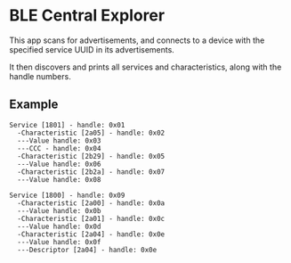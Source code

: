 BLE Central Explorer
===================

This app scans for advertisements, and connects to a device with the specified
service UUID in its advertisements.

It then discovers and prints all services and characteristics, along with the handle
numbers.

Example
-------

```
Service [1801] - handle: 0x01
  -Characteristic [2a05] - handle: 0x02
  ---Value handle: 0x03
  ---CCC - handle: 0x04
  -Characteristic [2b29] - handle: 0x05
  ---Value handle: 0x06
  -Characteristic [2b2a] - handle: 0x07
  ---Value handle: 0x08

Service [1800] - handle: 0x09
  -Characteristic [2a00] - handle: 0x0a
  ---Value handle: 0x0b
  -Characteristic [2a01] - handle: 0x0c
  ---Value handle: 0x0d
  -Characteristic [2a04] - handle: 0x0e
  ---Value handle: 0x0f
  ---Descriptor [2a04] - handle: 0x0e
```
